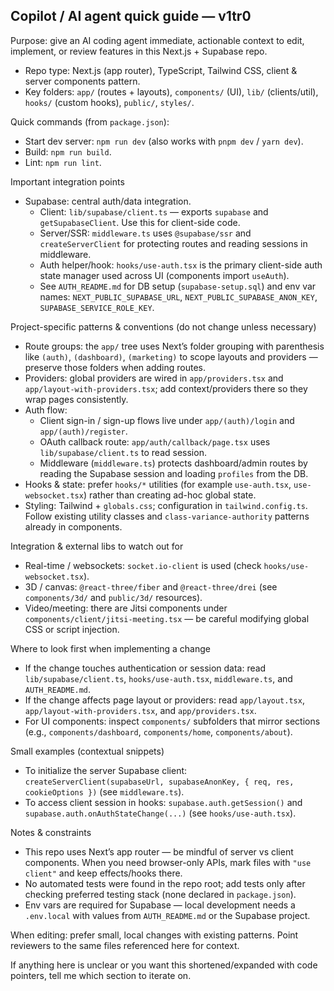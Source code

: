 ## Copilot / AI agent quick guide — v1tr0

Purpose: give an AI coding agent immediate, actionable context to edit, implement, or review features in this Next.js + Supabase repo.

- Repo type: Next.js (app router), TypeScript, Tailwind CSS, client & server components pattern.
- Key folders: `app/` (routes + layouts), `components/` (UI), `lib/` (clients/util), `hooks/` (custom hooks), `public/`, `styles/`.

Quick commands (from `package.json`):
- Start dev server: `npm run dev` (also works with `pnpm dev` / `yarn dev`).
- Build: `npm run build`.
- Lint: `npm run lint`.

Important integration points
- Supabase: central auth/data integration.
  - Client: `lib/supabase/client.ts` — exports `supabase` and `getSupabaseClient`. Use this for client-side code.
  - Server/SSR: `middleware.ts` uses `@supabase/ssr` and `createServerClient` for protecting routes and reading sessions in middleware.
  - Auth helper/hook: `hooks/use-auth.tsx` is the primary client-side auth state manager used across UI (components import `useAuth`).
  - See `AUTH_README.md` for DB setup (`supabase-setup.sql`) and env var names: `NEXT_PUBLIC_SUPABASE_URL`, `NEXT_PUBLIC_SUPABASE_ANON_KEY`, `SUPABASE_SERVICE_ROLE_KEY`.

Project-specific patterns & conventions (do not change unless necessary)
- Route groups: the `app/` tree uses Next’s folder grouping with parenthesis like `(auth)`, `(dashboard)`, `(marketing)` to scope layouts and providers — preserve those folders when adding routes.
- Providers: global providers are wired in `app/providers.tsx` and `app/layout-with-providers.tsx`; add context/providers there so they wrap pages consistently.
- Auth flow:
  - Client sign-in / sign-up flows live under `app/(auth)/login` and `app/(auth)/register`.
  - OAuth callback route: `app/auth/callback/page.tsx` uses `lib/supabase/client.ts` to read session.
  - Middleware (`middleware.ts`) protects dashboard/admin routes by reading the Supabase session and loading `profiles` from the DB.
- Hooks & state: prefer `hooks/*` utilities (for example `use-auth.tsx`, `use-websocket.tsx`) rather than creating ad-hoc global state.
- Styling: Tailwind + `globals.css`; configuration in `tailwind.config.ts`. Follow existing utility classes and `class-variance-authority` patterns already in components.

Integration & external libs to watch out for
- Real-time / websockets: `socket.io-client` is used (check `hooks/use-websocket.tsx`).
- 3D / canvas: `@react-three/fiber` and `@react-three/drei` (see `components/3d/` and `public/3d/` resources).
- Video/meeting: there are Jitsi components under `components/client/jitsi-meeting.tsx` — be careful modifying global CSS or script injection.

Where to look first when implementing a change
- If the change touches authentication or session data: read `lib/supabase/client.ts`, `hooks/use-auth.tsx`, `middleware.ts`, and `AUTH_README.md`.
- If the change affects page layout or providers: read `app/layout.tsx`, `app/layout-with-providers.tsx`, and `app/providers.tsx`.
- For UI components: inspect `components/` subfolders that mirror sections (e.g., `components/dashboard`, `components/home`, `components/about`).

Small examples (contextual snippets)
- To initialize the server Supabase client: `createServerClient(supabaseUrl, supabaseAnonKey, { req, res, cookieOptions })` (see `middleware.ts`).
- To access client session in hooks: `supabase.auth.getSession()` and `supabase.auth.onAuthStateChange(...)` (see `hooks/use-auth.tsx`).

Notes & constraints
- This repo uses Next’s app router — be mindful of server vs client components. When you need browser-only APIs, mark files with `"use client"` and keep effects/hooks there.
- No automated tests were found in the repo root; add tests only after checking preferred testing stack (none declared in `package.json`).
- Env vars are required for Supabase — local development needs a `.env.local` with values from `AUTH_README.md` or the Supabase project.

When editing: prefer small, local changes with existing patterns. Point reviewers to the same files referenced here for context.

If anything here is unclear or you want this shortened/expanded with code pointers, tell me which section to iterate on.
